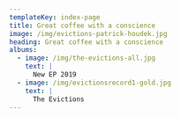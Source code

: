 ```yaml
---
templateKey: index-page
title: Great coffee with a conscience
image: /img/evictions-patrick-houdek.jpg
heading: Great coffee with a conscience
albums:
  - image: /img/the-evictions-all.jpg
    text: |
      New EP 2019
  - image: /img/evictionsrecord1-gold.jpg
    text: |
      The Evictions
---
```


